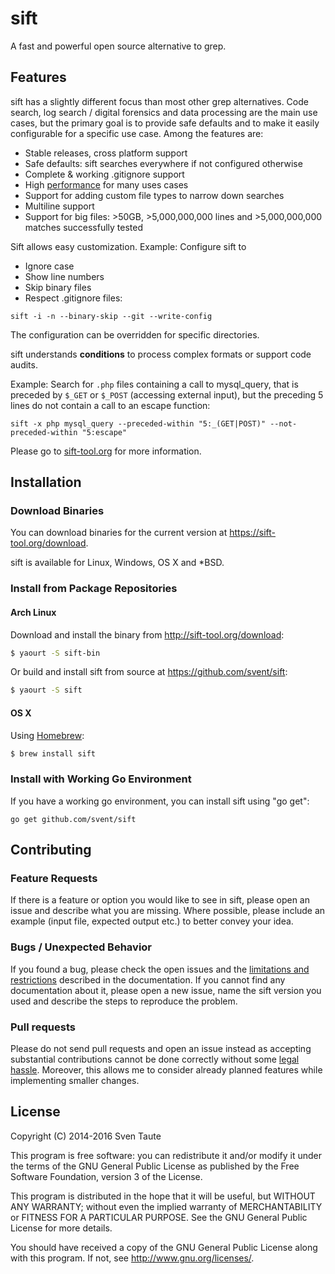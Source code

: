 # sift

A fast and powerful open source alternative to grep.


## Features

sift has a slightly different focus than most other grep alternatives. Code search, log search / digital forensics and data processing are the main use cases, but the primary goal is to provide safe defaults and to make it easily configurable for a specific use case. Among the features are:

* Stable releases, cross platform support
* Safe defaults: sift searches everywhere if not configured otherwise
* Complete & working .gitignore support
* High [performance](https://sift-tool.org/performance) for many uses cases
* Support for adding custom file types to narrow down searches
* Multiline support
* Support for big files: >50GB, >5,000,000,000 lines and >5,000,000,000 matches successfully tested

Sift allows easy customization.
Example: Configure sift to
* Ignore case
* Show line numbers
* Skip binary files
* Respect .gitignore files:

```sift -i -n --binary-skip --git --write-config```

The configuration can be overridden for specific directories.

sift understands **conditions** to process complex formats or support code audits.

Example: Search for ```.php``` files containing a call to mysql_query, that is preceded by ```$_GET``` or ```$_POST``` (accessing external input), but the preceding 5 lines do not contain a call to an escape function:

```sift -x php mysql_query --preceded-within "5:_(GET|POST)" --not-preceded-within "5:escape"```


Please go to [sift-tool.org](https://sift-tool.org) for more information.


## Installation

### Download Binaries
You can download binaries for the current version at https://sift-tool.org/download.

sift is available for Linux, Windows, OS X and *BSD.


### Install from Package Repositories

#### Arch Linux
Download and install the binary from http://sift-tool.org/download:

```sh
$ yaourt -S sift-bin
```

Or build and install sift from source at https://github.com/svent/sift:

```sh
$ yaourt -S sift
```

#### OS X

Using [Homebrew](http://brew.sh/):

```sh
$ brew install sift
```

### Install with Working Go Environment

If you have a working go environment, you can install sift using "go get":

```go get github.com/svent/sift```


## Contributing

### Feature Requests
If there is a feature or option you would like to see in sift,
please open an issue and describe what you are missing.
Where possible, please include an example (input file,
expected output etc.) to better convey your idea.

### Bugs / Unexpected Behavior
If you found a bug, please check the open issues and the
[limitations and restrictions](https://sift-tool.org/docs)
described in the documentation.
If you cannot find any documentation about it, please open a new issue,
name the sift version you used and describe the steps to reproduce the problem.

### Pull requests
Please do not send pull requests and open an issue instead as
accepting substantial contributions cannot be done correctly without some
[legal](http://producingoss.com/en/copyright-assignment.html)
[hassle](https://en.wikipedia.org/wiki/Contributor_License_Agreement).
Moreover, this allows me to consider already planned features while implementing
smaller changes.


## License

Copyright (C) 2014-2016 Sven Taute

This program is free software: you can redistribute it and/or modify
it under the terms of the GNU General Public License as published by
the Free Software Foundation, version 3 of the License.

This program is distributed in the hope that it will be useful,
but WITHOUT ANY WARRANTY; without even the implied warranty of
MERCHANTABILITY or FITNESS FOR A PARTICULAR PURPOSE.  See the
GNU General Public License for more details.

You should have received a copy of the GNU General Public License
along with this program.  If not, see <http://www.gnu.org/licenses/>.


